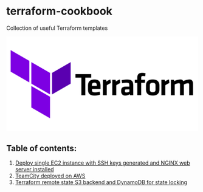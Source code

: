 # terraform-cookbook

Collection of useful Terraform templates

![](./img/terraform-logo.png)

## Table of contents:
1. [Deploy single EC2 instance with SSH keys generated and NGINX web server installed](./nginx-webserver-ec2/)
2. [TeamCity deployed on AWS](./teamcity-on-aws/)
3. [Terraform remote state S3 backend and DynamoDB for state locking](./s3-dynamodb-backend/)